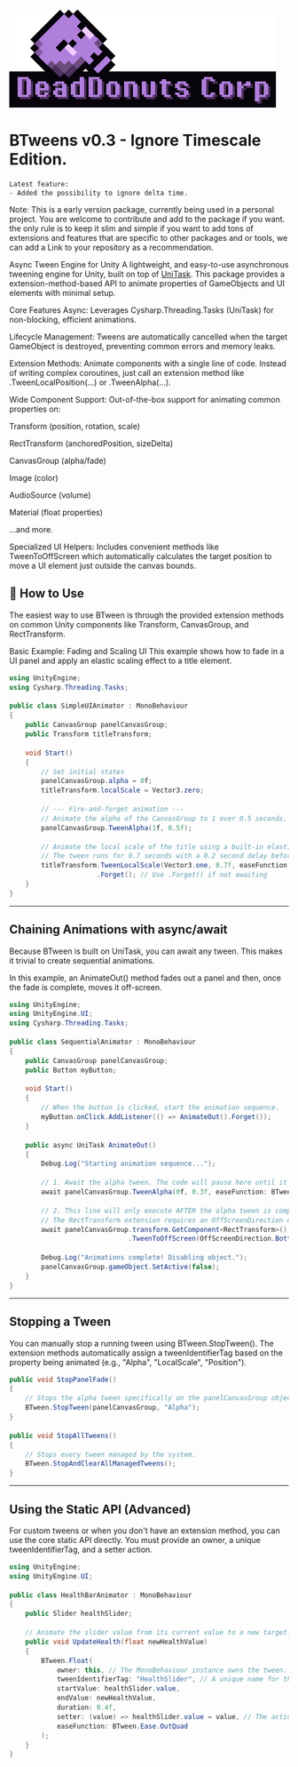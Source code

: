![alt text](https://github.com/staledonuts/Deaddonut-se/blob/main/DeadDonuts-Corp-banner.png "DeadDonuts Corp")

# BTweens v0.3 - Ignore Timescale Edition.

```
Latest feature:
- Added the possibility to ignore delta time.
```

Note: This is a early version package, currently being used in a personal project. You are welcome to contribute and add to the package if you want. the only rule is to keep it slim and simple if you want to add tons of extensions and features that are specific to other packages and or tools, we can add a Link to your repository as a recommendation.

Async Tween Engine for Unity
A lightweight, and easy-to-use asynchronous tweening engine for Unity, built on top of [UniTask](https://github.com/Cysharp/UniTask). This package provides a extension-method-based API to animate properties of GameObjects and UI elements with minimal setup.

Core Features
Async: Leverages Cysharp.Threading.Tasks (UniTask) for non-blocking, efficient animations.

Lifecycle Management: Tweens are automatically cancelled when the target GameObject is destroyed, preventing common errors and memory leaks.

Extension Methods: Animate components with a single line of code. Instead of writing complex coroutines, just call an extension method like .TweenLocalPosition(...) or .TweenAlpha(...).

Wide Component Support: Out-of-the-box support for animating common properties on:

Transform (position, rotation, scale)

RectTransform (anchoredPosition, sizeDelta)

CanvasGroup (alpha/fade)

Image (color)

AudioSource (volume)

Material (float properties)

...and more.

Specialized UI Helpers: Includes convenient methods like TweenToOffScreen which automatically calculates the target position to move a UI element just outside the canvas bounds.

## 🚀 How to Use
The easiest way to use BTween is through the provided extension methods on common Unity components like Transform, CanvasGroup, and RectTransform.

Basic Example: Fading and Scaling UI
This example shows how to fade in a UI panel and apply an elastic scaling effect to a title element.

```C#
using UnityEngine;
using Cysharp.Threading.Tasks;

public class SimpleUIAnimator : MonoBehaviour
{
    public CanvasGroup panelCanvasGroup;
    public Transform titleTransform;

    void Start()
    {
        // Set initial states
        panelCanvasGroup.alpha = 0f;
        titleTransform.localScale = Vector3.zero;

        // --- Fire-and-forget animation ---
        // Animate the alpha of the CanvasGroup to 1 over 0.5 seconds.
        panelCanvasGroup.TweenAlpha(1f, 0.5f);

        // Animate the local scale of the title using a built-in elastic ease.
        // The tween runs for 0.7 seconds with a 0.2 second delay before starting.
        titleTransform.TweenLocalScale(Vector3.one, 0.7f, easeFunction: BTween.Ease.OutElastic)
                      .Forget(); // Use .Forget() if not awaiting
    }
}
```
---
## Chaining Animations with async/await
Because BTween is built on UniTask, you can await any tween. This makes it trivial to create sequential animations.

In this example, an AnimateOut() method fades out a panel and then, once the fade is complete, moves it off-screen.
```C#
using UnityEngine;
using UnityEngine.UI;
using Cysharp.Threading.Tasks;

public class SequentialAnimator : MonoBehaviour
{
    public CanvasGroup panelCanvasGroup;
    public Button myButton;

    void Start()
    {
        // When the button is clicked, start the animation sequence.
        myButton.onClick.AddListener(() => AnimateOut().Forget());
    }

    public async UniTask AnimateOut()
    {
        Debug.Log("Starting animation sequence...");

        // 1. Await the alpha tween. The code will pause here until it's done.
        await panelCanvasGroup.TweenAlpha(0f, 0.3f, easeFunction: BTween.Ease.InQuad);

        // 2. This line will only execute AFTER the alpha tween is complete.
        // The RectTransform extension requires an OffScreenDirection enum.
        await panelCanvasGroup.transform.GetComponent<RectTransform>()
                              .TweenToOffScreen(OffScreenDirection.Bottom, 0.5f, easeFunction: BTween.Ease.InOutCubic);

        Debug.Log("Animations complete! Disabling object.");
        panelCanvasGroup.gameObject.SetActive(false);
    }
}
```
---
## Stopping a Tween
You can manually stop a running tween using BTween.StopTween(). The extension methods automatically assign a tweenIdentifierTag based on the property being animated (e.g., "Alpha", "LocalScale", "Position").

```C#
public void StopPanelFade()
{
    // Stops the alpha tween specifically on the panelCanvasGroup object.
    BTween.StopTween(panelCanvasGroup, "Alpha");
}

public void StopAllTweens()
{
    // Stops every tween managed by the system.
    BTween.StopAndClearAllManagedTweens();
}
```
---
## Using the Static API (Advanced)
For custom tweens or when you don't have an extension method, you can use the core static API directly. You must provide an owner, a unique tweenIdentifierTag, and a setter action.
```C#
using UnityEngine;
using UnityEngine.UI;

public class HealthBarAnimator : MonoBehaviour
{
    public Slider healthSlider;

    // Animate the slider value from its current value to a new target.
    public void UpdateHealth(float newHealthValue)
    {
        BTween.Float(
            owner: this, // The MonoBehaviour instance owns the tween.
            tweenIdentifierTag: "HealthSlider", // A unique name for this tween.
            startValue: healthSlider.value,
            endValue: newHealthValue,
            duration: 0.4f,
            setter: (value) => healthSlider.value = value, // The action that applies the value.
            easeFunction: BTween.Ease.OutQuad
        );
    }
}
```
